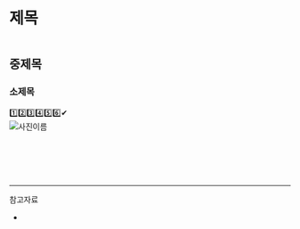 # 제목

```javascript

```

## 중제목

### 소제목

1️⃣2️⃣3️⃣4️⃣5️⃣6️⃣✔  
![사진이름](./img/picture.PNG)

<br/><br/><br/><br/>

<hr/>

참고자료

- []()
